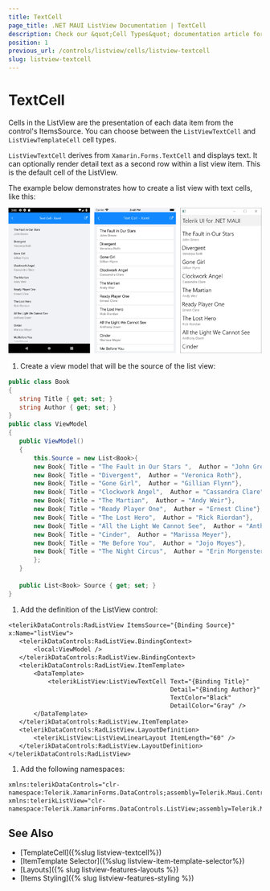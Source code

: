 ```yaml
---
title: TextCell
page_title: .NET MAUI ListView Documentation | TextCell
description: Check our &quot;Cell Types&quot; documentation article for Telerik ListView for .NET MAUI control.
position: 1
previous_url: /controls/listview/cells/listview-textcell
slug: listview-textcell
---
```


# TextCell

Cells in the ListView are the presentation of each data item from the control's ItemsSource. You can choose between the `ListViewTextCell` and `ListViewTemplateCell` cell types.

`ListViewTextCell` derives from `Xamarin.Forms.TextCell` and displays text. It can optionally render detail text as a second row within a list view item. This is the default cell of the ListView.

The example below demonstrates how to create a list view with text cells, like this:

![](../images/listview-celltypes-textcell.png)

1. Create a view model that will be the source of the list view:

 ```C#
public class Book
{
	string Title { get; set; }
	string Author { get; set; }
}
public class ViewModel
{
	public ViewModel()
	{
		this.Source = new List<Book>{
		new Book{ Title = "The Fault in Our Stars ",  Author = "John Green"},
		new Book{ Title = "Divergent",  Author = "Veronica Roth"},
		new Book{ Title = "Gone Girl",  Author = "Gillian Flynn"},
		new Book{ Title = "Clockwork Angel",  Author = "Cassandra Clare"},
		new Book{ Title = "The Martian",  Author = "Andy Weir"},
		new Book{ Title = "Ready Player One",  Author = "Ernest Cline"},
		new Book{ Title = "The Lost Hero",  Author = "Rick Riordan"},
		new Book{ Title = "All the Light We Cannot See",  Author = "Anthony Doerr"},
		new Book{ Title = "Cinder",  Author = "Marissa Meyer"},
		new Book{ Title = "Me Before You",  Author = "Jojo Moyes"},
		new Book{ Title = "The Night Circus",  Author = "Erin Morgenstern"},
		};
	}

	public List<Book> Source { get; set; }
}
 ```

1. Add the definition of the ListView control:

 ```XAML
<telerikDataControls:RadListView ItemsSource="{Binding Source}" x:Name="listView">
	<telerikDataControls:RadListView.BindingContext>
		<local:ViewModel />
	</telerikDataControls:RadListView.BindingContext>
	<telerikDataControls:RadListView.ItemTemplate>
		<DataTemplate>
			<telerikListView:ListViewTextCell Text="{Binding Title}"
											  Detail="{Binding Author}"
											  TextColor="Black"
											  DetailColor="Gray" />
		</DataTemplate>
	</telerikDataControls:RadListView.ItemTemplate>
	<telerikDataControls:RadListView.LayoutDefinition>
		<telerikListView:ListViewLinearLayout ItemLength="60" />
	</telerikDataControls:RadListView.LayoutDefinition>
</telerikDataControls:RadListView>
 ```

1. Add the following namespaces:

 ```XAML
xmlns:telerikDataControls="clr-namespace:Telerik.XamarinForms.DataControls;assembly=Telerik.Maui.Controls.Compatibility"
xmlns:telerikListView="clr-namespace:Telerik.XamarinForms.DataControls.ListView;assembly=Telerik.Maui.Controls.Compatibility"
 ```


## See Also

- [TemplateCell]({%slug listview-textcell%})
- [ItemTemplate Selector]({%slug listview-item-template-selector%})
- [Layouts]({% slug listview-features-layouts %})
- [Items Styling]({% slug listview-features-styling %})
